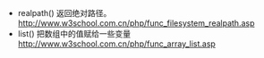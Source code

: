 - realpath()  返回绝对路径。http://www.w3school.com.cn/php/func_filesystem_realpath.asp
- list()    把数组中的值赋给一些变量   http://www.w3school.com.cn/php/func_array_list.asp